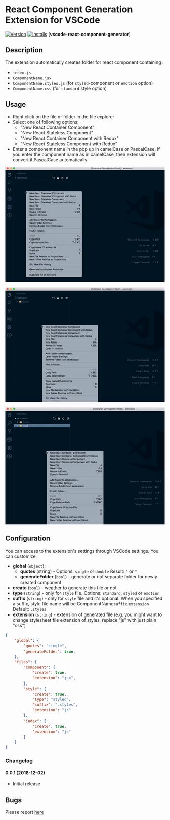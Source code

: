 # React Component Generation Extension for VSCode
[![Version](https://vsmarketplacebadge.apphb.com/version/abdullahceylan.vscode-react-component-generator.svg)](https://marketplace.visualstudio.com/items?itemName=abdullahceylan.vscode-react-component-generator)
[![Installs](https://vsmarketplacebadge.apphb.com/installs/abdullahceylan.vscode-react-component-generator.svg)](https://marketplace.visualstudio.com/items?itemName=abdullahceylan.vscode-react-component-generator)
(**vscode-react-component-generator**)

## Description
The extension automatically creates folder for react component containing :
- `index.js`
- `ComponentName.jsx`
- `ComponentName.styles.js` (for `styled`-component or `emotion` option)
- `ComponentName.css` (for `standard` style option)

## Usage

- Right click on the file or folder in the file explorer
- Select one of following options:
    - "New React Container Component"
    - "New React Stateless Component"
    - "New React Container Component with Redux"
    - "New React Stateless Component with Redux"
- Enter a component name in the pop up in camelCase or PascalCase. If you enter the component name as in camelCase, then extension will convert it PascalCase automatically.

![Container component](assets/images/vscode-1.gif)

![Basic component](assets/images/vscode-2.gif)

![Container component with redux](assets/images/vscode-3.gif)

## Configuration
You can access to the extension's settings through VSCode settings. You can customize:

- **global** (`object`):
    - **quotes** (string) - Options: `single` or `double` Result: `'`  or  `"`
    - **generateFolder** (`bool`) - generate or not separate folder for newly created component
- **create** (`bool`) - weather to generate this file or not
- **type** (`string`) - only for `style` file. Options: `standard`, `styled` or `emotion`
- **suffix** (`string`) - only for `style` file and it's optional. When you specified a suffix, style file name will be ComponentName`suffix`.`extension` Default: `.styles`
- **extension** (`string`) - extension of generated file (e.g. you might want to change stylesheet file extension of styles, replace "js" with just plain "css")

```json
{
    "global": {
        "quotes": "single",
        "generateFolder": true,
    },
    "files": {
        "component": {
            "create": true,
            "extension": "jsx",
        },
        "style": {
            "create": true,
            "type": "styled",
            "suffix": ".styles",
            "extension": "js"
        },
        "index": {
            "create": true,
            "extension": "js"
        }
    }
}
```
### Changelog
#### 0.0.1 (2018-12-02)
- Initial release

## Bugs

Please report [here](https://github.com/abdullahceylan/vscode-react-component-generator/issues)
